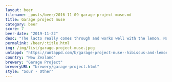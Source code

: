 ```yaml
---
layout: beer
filename: _posts/beer/2016-11-09-garage-project-muse.md
title: Garage project muse
category: beer
score: 7
beer-date: "2019-11-22"
desc: "The lacto really comes through and works well with the lemon. Not at all like a beer, more like traditional lemonade"
permalink: /beer/:title.html
img: /img/list/garage-project-muse.jpeg
untappd: "https://untappd.com/b/garage-project-muse--hibiscus-and-lemon/3111300"
country: "New Zealand"
brewery: "Garage Project"
breweryURL: "brewery/garage-project.html"
style: "Sour - Other"
---
```

